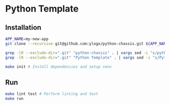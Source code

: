 Python Template
===============

Installation
------------

```bash
APP_NAME=my-new-app
git clone --recursive git@github.com:ylogx/python-chassis.git ${APP_NAME}

grep -lR --exclude-dir=".git" "python-chassis" . | xargs sed -i "s/python-chassis/${APP_NAME}/g"
grep -lR --exclude-dir=".git" "Python Template" . | xargs sed -i "s/Python Template/${APP_NAME}/g"

make init # Install dependencies and setup venv
```

Run
---

```bash
make lint test # Perform linting and test
make run
```
